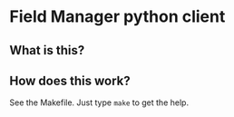  # Field Manager python client

 ## What is this?
 
 ## How does this work?

See the Makefile. Just type `make` to get the help.